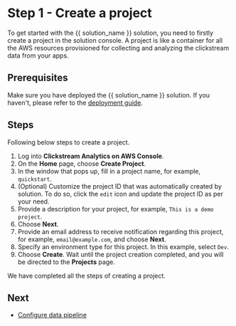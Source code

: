 # Step 1 - Create a project

To get started with the {{ solution_name }} solution, you need to firstly create a project in the solution console. A project is like a container for all the AWS resources provisioned for collecting and analyzing the clickstream data from your apps.

## Prerequisites
Make sure you have deployed the {{ solution_name }} solution. If you haven't, please refer to the [deployment guide](../deployment/index.md).

## Steps
Following below steps to create a project.

1. Log into **Clickstream Analytics on AWS Console**.
2. On the **Home** page, choose **Create Project**.
3. In the window that pops up, fill in a project name, for example, `quickstart`.
4. (Optional) Customize the project ID that was automatically created by solution. To do so, click the `edit` icon and update the project ID as per your need.
5. Provide a description for your project, for example, `This is a demo project`.
6. Choose **Next**.
7. Provide an email address to receive notification regarding this project, for example, `email@example.com`, and choose **Next**.
7. Specify an environment type for this project. In this example, select `Dev`.
8. Choose **Create**. Wait until the project creation completed, and you will be directed to the **Projects** page.

We have completed all the steps of creating a project.

## Next

* [Configure data pipeline](./2.config-pipeline.md)